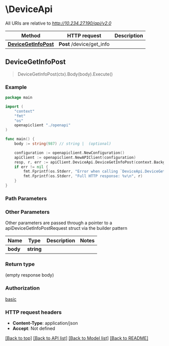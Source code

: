 # \DeviceApi

All URIs are relative to *http://10.234.27.190/api/v2.0*

Method | HTTP request | Description
------------- | ------------- | -------------
[**DeviceGetInfoPost**](DeviceApi.md#DeviceGetInfoPost) | **Post** /device/get_info | 



## DeviceGetInfoPost

> DeviceGetInfoPost(ctx).Body(body).Execute()





### Example

```go
package main

import (
    "context"
    "fmt"
    "os"
    openapiclient "./openapi"
)

func main() {
    body := string(987) // string |  (optional)

    configuration := openapiclient.NewConfiguration()
    apiClient := openapiclient.NewAPIClient(configuration)
    resp, r, err := apiClient.DeviceApi.DeviceGetInfoPost(context.Background()).Body(body).Execute()
    if err != nil {
        fmt.Fprintf(os.Stderr, "Error when calling `DeviceApi.DeviceGetInfoPost``: %v\n", err)
        fmt.Fprintf(os.Stderr, "Full HTTP response: %v\n", r)
    }
}
```

### Path Parameters



### Other Parameters

Other parameters are passed through a pointer to a apiDeviceGetInfoPostRequest struct via the builder pattern


Name | Type | Description  | Notes
------------- | ------------- | ------------- | -------------
 **body** | **string** |  | 

### Return type

 (empty response body)

### Authorization

[basic](../README.md#basic)

### HTTP request headers

- **Content-Type**: application/json
- **Accept**: Not defined

[[Back to top]](#) [[Back to API list]](../README.md#documentation-for-api-endpoints)
[[Back to Model list]](../README.md#documentation-for-models)
[[Back to README]](../README.md)

